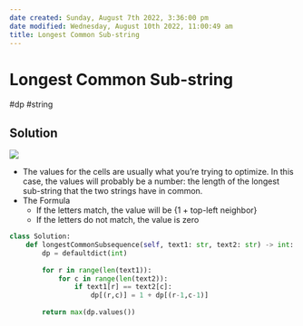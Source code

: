 ```yaml
---
date created: Sunday, August 7th 2022, 3:36:00 pm
date modified: Wednesday, August 10th 2022, 11:00:49 am
title: Longest Common Sub-string
---
```


# Longest Common Sub-string

#dp #string

## Solution

![](https://www.techiedelight.com/wp-content/uploads/Longest-common-substring.png)

- The values for the cells are usually what you’re trying to optimize. In this case, the values will probably be a number: the length of the longest sub-string that the two strings have in common.
- The Formula
	- If the letters match, the value will be {1 +  top-left neighbor}
	- If the letters do not match, the value is zero

```python
class Solution:
    def longestCommonSubsequence(self, text1: str, text2: str) -> int:
        dp = defaultdict(int)
        
        for r in range(len(text1)):
            for c in range(len(text2)):
                if text1[r] == text2[c]:
                    dp[(r,c)] = 1 + dp[(r-1,c-1)]
        
        return max(dp.values())
```
